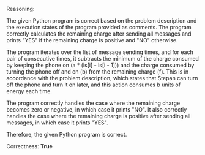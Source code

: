 Reasoning: 

The given Python program is correct based on the problem description and the execution states of the program provided as comments. The program correctly calculates the remaining charge after sending all messages and prints "YES" if the remaining charge is positive and "NO" otherwise.

The program iterates over the list of message sending times, and for each pair of consecutive times, it subtracts the minimum of the charge consumed by keeping the phone on (a * (ls[i] - ls[i - 1])) and the charge consumed by turning the phone off and on (b) from the remaining charge (f). This is in accordance with the problem description, which states that Stepan can turn off the phone and turn it on later, and this action consumes b units of energy each time.

The program correctly handles the case where the remaining charge becomes zero or negative, in which case it prints "NO". It also correctly handles the case where the remaining charge is positive after sending all messages, in which case it prints "YES".

Therefore, the given Python program is correct.

Correctness: **True**